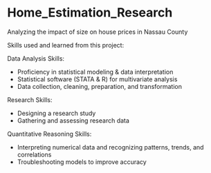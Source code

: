 # Home_Estimation_Research
Analyzing the impact of size on house prices in Nassau County

Skills used and learned from this project:

Data Analysis Skills:
  - Proficiency in statistical modeling & data interpretation
  - Statistical software (STATA & R) for multivariate analysis
  - Data collection, cleaning, preparation, and transformation

Research Skills:
  - Designing a research study
  - Gathering and assessing research data

Quantitative Reasoning Skills:
  - Interpreting numerical data and recognizing patterns, trends, and correlations
  - Troubleshooting models to improve accuracy








